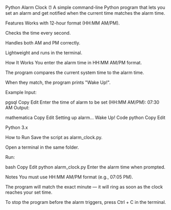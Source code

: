Python Alarm Clock ⏰
A simple command-line Python program that lets you set an alarm and get notified when the current time matches the alarm time.

Features
Works with 12-hour format (HH:MM AM/PM).

Checks the time every second.

Handles both AM and PM correctly.

Lightweight and runs in the terminal.

How It Works
You enter the alarm time in HH:MM AM/PM format.

The program compares the current system time to the alarm time.

When they match, the program prints "Wake Up!".

Example
Input:

pgsql
Copy
Edit
Enter the time of alarm to be set (HH:MM AM/PM): 07:30 AM
Output:

mathematica
Copy
Edit
Setting up alarm...
Wake Up!
Code
python
Copy
Edit


Python 3.x

How to Run
Save the script as alarm_clock.py.

Open a terminal in the same folder.

Run:

bash
Copy
Edit
python alarm_clock.py
Enter the alarm time when prompted.

Notes
You must use HH:MM AM/PM format (e.g., 07:05 PM).

The program will match the exact minute — it will ring as soon as the clock reaches your set time.

To stop the program before the alarm triggers, press Ctrl + C in the terminal.

